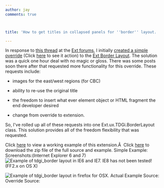 ```yaml
---
author: jay
comments: true



title: 'How to get titles in collapsed panels for ''border'' layout.  '

---
```


In response to [this thread](http://extjs.com/forum/showthread.php?t=25381) at the [Ext forums](http://extjs.com/forum/), I initially [created a simple override](http://extjs.com/forum/showthread.php?p=119887#post119887) (Click [here](http://moduscreate.com/img/screencasts/2008-02-05_1602.swf) to see it action) to the [Ext Border Layout](http://extjs.com/deploy/dev/docs/?class=Ext.layout.BorderLayout).  The solution was a quick one hour deal with no magic or gloss.   There was some posts soon there after that requested more functionality for this override.  These requests include:



	
  * images for the east/west regions (for CBC)

	
  * ability to re-use the original title

	
  * the freedom to insert what ever element object or HTML fragment the end developer desired

	
  * change from override to extension.


So, I've rolled up all of these requests into one Ext.ux.TDGi.BorderLayout class.   This solution provides all of the freedom flexibility that was requested.

Click [here](http://moduscreate.com/js/examples/ext/tdgiux/tdgi_border/) to view a working example of this extension.Â  Click [here](http://moduscreate.com/js/examples/ext/tdgiux/tdgi_border/tdgi.borderLayout.zip) to download the zip file of the full source and example.
Simple Example:
Screenshots:(Internet Explorer 6 and 7)
![Example of tdgi_border layout in IE6 and IE7.  IE8 has not been tested!](http://moduscreate.com/img/screencasts/2008-03-15_2317.png)(FF2.x on OS X)

![Example of tdgi_border layout in firefox for OSX.](http://moduscreate.com/img/screencasts/2008-03-15_2340.png)
Actual Example Source:
Override Source:

